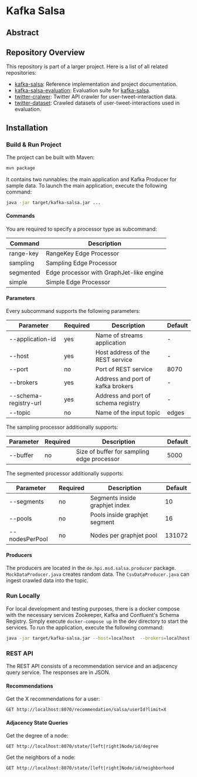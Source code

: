 # Kafka Salsa
## Abstract

## Repository Overview
This repository is part of a larger project. Here is a list of all related repositories:
* [kafka-salsa](https://github.com/torbsto/kafka-salsa): Reference implementation and project documentation.
* [kafka-salsa-evaluation](https://github.com/philipphager/kafka-salsa-evaluation): Evaluation suite for [kafka-salsa](https://github.com/torbsto/kafka-salsa).
* [twitter-cralwer](https://github.com/philipphager/twitter-crawler): Twitter API crawler for user-tweet-interaction data.
* [twitter-dataset](https://github.com/philipphager/twitter-dataset): Crawled datasets of user-tweet-interactions used in evaluation.

## Installation
### Build & Run Project
The project can be built with Maven:
```bash
mvn package
```

It contains two runnables: the main application and Kafka Producer for sample data.
To launch the main application, execute the following command:
```bash
java -jar target/kafka-salsa.jar ...
````

#### Commands
You are required to specify a processor type as subcommand: 

 | Command        |  Description                        | 
 | -------------- | ----------------------------------- |
 | range-key      | RangeKey Edge Processor |
 | sampling       | Sampling Edge Processor |
 | segmented      | Edge processor with GraphJet-like engine |
 | simple         | Simple Edge Processor |

#### Parameters
Every subcommand supports the following parameters:

| Parameter        | Required | Description                        | Default |
| ---------------- | -------- | ---------------------------------- | ------- |
| --application-id | yes     | Name of streams application | - |
| --host | yes     | Host address of the REST service | - |
| --port | no      | Port of REST service | 8070 |
| --brokers | yes  | Address and port of kafka brokers | - |
| --schema-registry-url | yes  | Address and port of schema registry | - |
| --topic | no  | Name of the input topic | edges |

The sampling processor additionally supports:

| Parameter        | Required | Description                        | Default |
| ---------------- | -------- | ---------------------------------- | ------- |
| --buffer | no | Size of buffer for sampling edge processor | 5000 |

The segmented processor additionally supports:

| Parameter        | Required | Description                        | Default |
| ---------------- | -------- | ---------------------------------- | ------- |
| --segments | no | Segments inside graphjet index | 10 |
| --pools | no | Pools inside graphjet segment | 16 |
| --nodesPerPool | no | Nodes per graphjet pool | 131072 |

#### Producers
The producers are located in the `de.hpi.msd.salsa.producer` package. `MockDataProducer.java` creates random data. The `CsvDataProducer.java` can ingest crawled data into the topic.

### Run Locally
For local development and testing purposes, there is a docker compose with the necessary services Zookeeper, Kafka and Confluent's Schema Registry. Simply execute `docker-compose up` in the dev directory to start the services.
To run the application, execute the following command:
```bash
java -jar target/kafka-salsa.jar --host=localhost  --brokers=localhost:29092 --schema-registry-url=http://localhost:8081
````

### REST API
The REST API consists of a recommendation service and an adjacency query service. The responses are in JSON.

#### Recommendations
Get the X recommendations for a user:
```
GET http://localhost:8070/recommendation/salsa/userId?limit=X
```

#### Adjacency State Queries

Get the degree of a node:
```
GET http://localhost:8070/state/[left|right]Node/id/degree
```
Get the neighbors of a node:
```
GET http://localhost:8070/state/[left|right]Node/id/neighborhood
```

